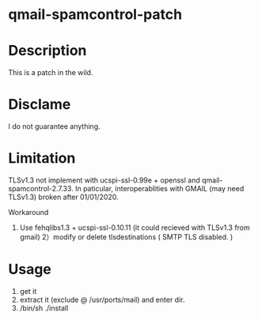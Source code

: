 # qmail-spamcontrol-patch

# Description

This is a patch in the wild.

# Disclame

I do not guarantee anything.

# Limitation

 TLSv1.3 not implement with ucspi-ssl-0.99e + openssl and qmail-spamcontrol-2.7.33.
 In paticular, interoperablities with GMAIL (may need TLSv1.3) broken after 01/01/2020.
 
Workaround
 
1) Use fehqlibs1.3 + ucspi-ssl-0.10.11 (it could recieved with TLSv1.3 from gmail) 
2）modify or delete tlsdestinations ( SMTP TLS disabled. )
 
# Usage

1) get it
2) extract it (exclude @ /usr/ports/mail) and enter dir.
3) /bin/sh ./install 
